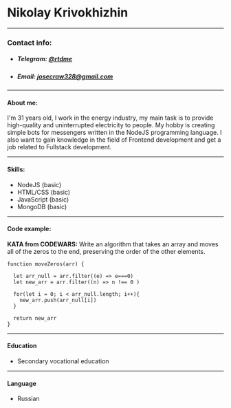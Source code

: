 # Nikolay Krivokhizhin
---
### Contact info:
- ##### Telegram: [@rtdme](https://t.me/rtdme)
- ##### Email: josecraw328@gmail.com  

---
#### About me:
I'm 31 years old, I work in the energy industry, my main task is to provide high-quality and uninterrupted electricity to people. My hobby is creating simple bots for messengers written in the NodeJS programming language. I also want to gain knowledge in the field of Frontend development and get a job related to Fullstack development.

---
#### Skills:
- NodeJS (basic)
- HTML/CSS (basic)
- JavaScript (basic)
- MongoDB (basic)
---
#### Code example:
**KATA from CODEWARS:** Write an algorithm that takes an array and moves all of the zeros to the end, preserving the order of the other elements.

```
function moveZeros(arr) {
  
  let arr_null = arr.filter((e) => e===0)
  let new_arr = arr.filter((n) => n !== 0 ) 
  
  for(let i = 0; i < arr_null.length; i++){
    new_arr.push(arr_null[i])
  }
 
  return new_arr
}
```
---
#### Education
- Secondary vocational education 
---
#### Language
- Russian